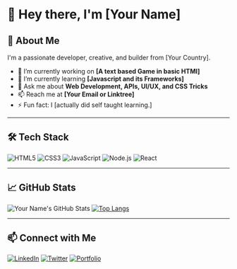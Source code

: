 # 👋 Hey there, I'm [Your Name]

## 🚀 About Me
I'm a passionate developer, creative, and builder from [Your Country].

- 🔭 I’m currently working on **[A text based Game in basic HTMl]**
- 🌱 I’m currently learning **[Javascript and its Frameworks]**
- 💬 Ask me about **Web Development, APIs, UI/UX, and CSS Tricks**
- 📫 Reach me at **[Your Email or Linktree]**
- ⚡ Fun fact: I [actually did self taught learning.]

---

## 🛠️ Tech Stack
![HTML5](https://img.shields.io/badge/-HTML5-E34F26?logo=html5&logoColor=white&style=flat)
![CSS3](https://img.shields.io/badge/-CSS3-1572B6?logo=css3&logoColor=white&style=flat)
![JavaScript](https://img.shields.io/badge/-JavaScript-F7DF1E?logo=javascript&logoColor=black&style=flat)
![Node.js](https://img.shields.io/badge/-Node.js-339933?logo=nodedotjs&logoColor=white&style=flat)
![React](https://img.shields.io/badge/-React-61DAFB?logo=react&logoColor=black&style=flat)

---

## 📈 GitHub Stats
![Your Name's GitHub Stats](https://github-readme-stats.vercel.app/api?username=kaioken-glitch&show_icons=true&theme=radical)
[![Top Langs](https://github-readme-stats.vercel.app/api/top-langs/?username=kaioken-glitch&layout=compact)](https://github.com/YourUsername)

---

## 📫 Connect with Me
[![LinkedIn](https://img.shields.io/badge/-LinkedIn-blue?logo=linkedin&style=flat)](https://linkedin.com/in/dutch-lady)
[![Twitter](https://img.shields.io/badge/-Twitter-1DA1F2?logo=twitter&logoColor=white&style=flat)](https://twitter.com/yourhandle)
[![Portfolio](https://img.shields.io/badge/-Portfolio-black?style=flat)](https://yourwebsite.com)

